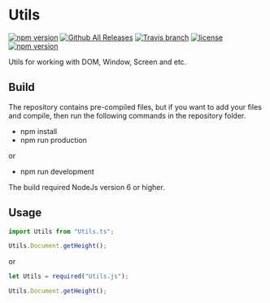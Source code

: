 # Utils
[![npm version](https://badge.fury.io/js/Utils.svg)](https://github.com/CrazySquirrel/Utils)
[![Github All Releases](https://img.shields.io/github/downloads/CrazySquirrel/Utils/total.svg)](https://github.com/CrazySquirrel/Utils)
[![Travis branch](https://img.shields.io/travis/CrazySquirrel/Utils/master.svg)](https://github.com/CrazySquirrel/Utils)
[![license](https://img.shields.io/github/license/CrazySquirrel/Utils.svg)](https://github.com/CrazySquirrel/Utils)
[![npm version](https://img.shields.io/badge/donate-%E2%99%A5-red.svg)](http://crazysquirrel.ru/support/)

Utils for working with DOM, Window, Screen and etc.

## Build
The repository contains pre-compiled files, but if you want to add your files and compile, then run the following commands in the repository folder.
* npm install
* npm run production

or

* npm run development

The build required NodeJs version 6 or higher.

## Usage

```TypeScript
import Utils from "Utils.ts";

Utils.Document.getHeight();
```

or

```JavaScript
let Utils = required("Utils.js");

Utils.Document.getHeight();
```